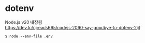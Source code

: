 # dotenv

Node.js v20 내장됨  
https://dev.to/cjreads665/nodejs-2060-say-goodbye-to-dotenv-2ijl

```
$ node --env-file .env
```
